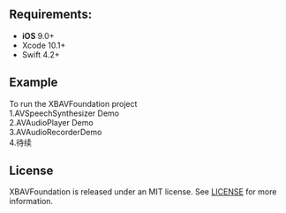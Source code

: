 ## Requirements:
- **iOS** 9.0+
- Xcode 10.1+
- Swift 4.2+

## Example
 To run the XBAVFoundation project </br>
 1.AVSpeechSynthesizer Demo </br>
 2.AVAudioPlayer Demo </br>
 3.AVAudioRecorderDemo </br>
 4.待续

## License

XBAVFoundation is released under an MIT license. See [LICENSE](LICENSE) for more information.

